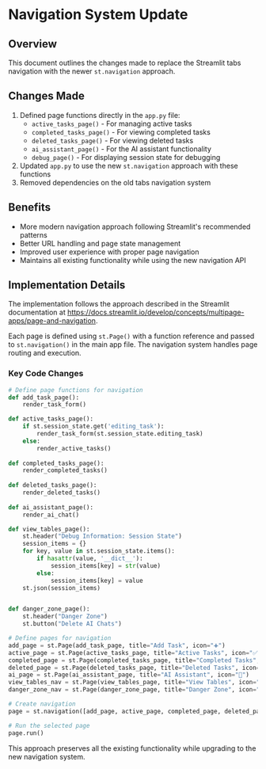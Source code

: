 # Navigation System Update

## Overview
This document outlines the changes made to replace the Streamlit tabs navigation with the newer `st.navigation` approach.

## Changes Made
1. Defined page functions directly in the `app.py` file:
   - `active_tasks_page()` - For managing active tasks
   - `completed_tasks_page()` - For viewing completed tasks
   - `deleted_tasks_page()` - For viewing deleted tasks
   - `ai_assistant_page()` - For the AI assistant functionality
   - `debug_page()` - For displaying session state for debugging
2. Updated `app.py` to use the new `st.navigation` approach with these functions
3. Removed dependencies on the old tabs navigation system

## Benefits
- More modern navigation approach following Streamlit's recommended patterns
- Better URL handling and page state management
- Improved user experience with proper page navigation
- Maintains all existing functionality while using the new navigation API

## Implementation Details
The implementation follows the approach described in the Streamlit documentation at https://docs.streamlit.io/develop/concepts/multipage-apps/page-and-navigation.

Each page is defined using `st.Page()` with a function reference and passed to `st.navigation()` in the main app file. The navigation system handles page routing and execution.

### Key Code Changes

```python
# Define page functions for navigation
def add_task_page():
    render_task_form()

def active_tasks_page():
    if st.session_state.get('editing_task'):
        render_task_form(st.session_state.editing_task)
    else:
        render_active_tasks()
        
def completed_tasks_page():
    render_completed_tasks()
    
def deleted_tasks_page():
    render_deleted_tasks()
    
def ai_assistant_page():
    render_ai_chat()

def view_tables_page():
    st.header("Debug Information: Session State")
    session_items = {}
    for key, value in st.session_state.items():
        if hasattr(value, '__dict__'):
            session_items[key] = str(value)
        else:
            session_items[key] = value
    st.json(session_items)


def danger_zone_page():
    st.header("Danger Zone")
    st.button("Delete AI Chats")

# Define pages for navigation
add_page = st.Page(add_task_page, title="Add Task", icon="➕")
active_page = st.Page(active_tasks_page, title="Active Tasks", icon="✅", default=True)
completed_page = st.Page(completed_tasks_page, title="Completed Tasks", icon="✨")
deleted_page = st.Page(deleted_tasks_page, title="Deleted Tasks", icon="🗑️")
ai_page = st.Page(ai_assistant_page, title="AI Assistant", icon="🤖")
view_tables_nav = st.Page(view_tables_page, title="View Tables", icon="🐞")
danger_zone_nav = st.Page(danger_zone_page, title="Danger Zone", icon="💣")

# Create navigation
page = st.navigation([add_page, active_page, completed_page, deleted_page, ai_page, view_tables_nav, danger_zone_nav])

# Run the selected page
page.run()
```

This approach preserves all the existing functionality while upgrading to the new navigation system.
